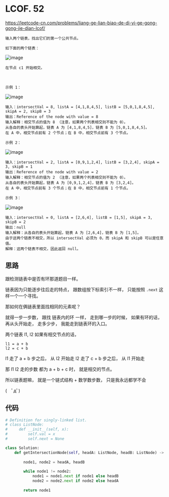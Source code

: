 LCOF. 52 
====
https://leetcode-cn.com/problems/liang-ge-lian-biao-de-di-yi-ge-gong-gong-jie-dian-lcof/
```
输入两个链表，找出它们的第一个公共节点。

如下面的两个链表：
```
![image](https://assets.leetcode-cn.com/aliyun-lc-upload/uploads/2018/12/14/160_statement.png)

```
在节点 c1 开始相交。
```
 
```
示例 1：
```
![image](https://assets.leetcode-cn.com/aliyun-lc-upload/uploads/2018/12/14/160_example_1.png)

```
输入：intersectVal = 8, listA = [4,1,8,4,5], listB = [5,0,1,8,4,5], skipA = 2, skipB = 3
输出：Reference of the node with value = 8
输入解释：相交节点的值为 8 （注意，如果两个列表相交则不能为 0）。
从各自的表头开始算起，链表 A 为 [4,1,8,4,5]，链表 B 为 [5,0,1,8,4,5]。
在 A 中，相交节点前有 2 个节点；在 B 中，相交节点前有 3 个节点。
```
```
示例 2：
```
![image](https://assets.leetcode-cn.com/aliyun-lc-upload/uploads/2018/12/14/160_example_2.png)

```
输入：intersectVal = 2, listA = [0,9,1,2,4], listB = [3,2,4], skipA = 3, skipB = 1
输出：Reference of the node with value = 2
输入解释：相交节点的值为 2 （注意，如果两个列表相交则不能为 0）。
从各自的表头开始算起，链表 A 为 [0,9,1,2,4]，链表 B 为 [3,2,4]。
在 A 中，相交节点前有 3 个节点；在 B 中，相交节点前有 1 个节点。
```
```
示例 3：
```
![image](https://assets.leetcode-cn.com/aliyun-lc-upload/uploads/2018/12/14/160_example_3.png)

```
输入：intersectVal = 0, listA = [2,6,4], listB = [1,5], skipA = 3, skipB = 2
输出：null
输入解释：从各自的表头开始算起，链表 A 为 [2,6,4]，链表 B 为 [1,5]。
由于这两个链表不相交，所以 intersectVal 必须为 0，而 skipA 和 skipB 可以是任意值。
解释：这两个链表不相交，因此返回 null。

```

## 思路

跟检测链表中是否有环那道题目一样。

链表因为只能逐步往后走的特点， 跟数组按下标索引不一样， 只能按照 `.next` 这样一个一个寻找。

那如何在俩链表里面找相同的元素呢？

就得一步一步数， 跟找 链表内的环 一样， 走到哪一步的时候， 如果有环的话， 再从头开始走， 走多少步， 我能走到链表环的入口。

两个链表 l1, l2 如果有相交节点的话， 
```
l1 = a + b
l2 = c + b
```
l1 走了 a + b 步之后， 从 l2 开始走
l2 走了 c + b 步之后， 从 l1 开始走

那 l1 l2 走的步数 都为 a + b + c 时， 就是相交的节点。

所以链表题嘛， 就是一个链式结构 + 数学数步数， 只是我永远都学不会

(　ﾟдﾟ)

## 代码
```python
# Definition for singly-linked list.
# class ListNode:
#     def __init__(self, x):
#         self.val = x
#         self.next = None

class Solution:
    def getIntersectionNode(self, headA: ListNode, headB: ListNode) -> ListNode:
        
        node1, node2 = headA, headB
        
        while node1 != node2:
            node1 = node1.next if node1 else headB
            node2 = node2.next if node2 else headA
            
        return node1
```
